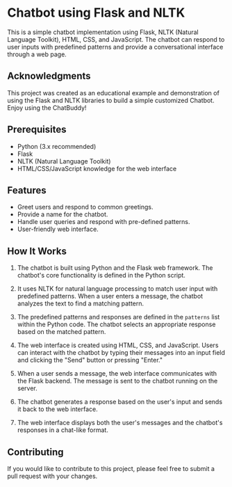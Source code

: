 # Chatbot using Flask and NLTK

This is a simple chatbot implementation using Flask, NLTK (Natural Language Toolkit), HTML, CSS, and JavaScript. The chatbot can respond to user inputs with predefined patterns and provide a conversational interface through a web page.

## Acknowledgments
This project was created as an educational example and demonstration of using the Flask and NLTK libraries to build a simple customized Chatbot. Enjoy using the ChatBuddy!

## Prerequisites

- Python (3.x recommended)
- Flask
- NLTK (Natural Language Toolkit)
- HTML/CSS/JavaScript knowledge for the web interface

## Features

- Greet users and respond to common greetings.
- Provide a name for the chatbot.
- Handle user queries and respond with pre-defined patterns.
- User-friendly web interface.

## How It Works

1. The chatbot is built using Python and the Flask web framework. The chatbot's core functionality is defined in the Python script.

2. It uses NLTK for natural language processing to match user input with predefined patterns. When a user enters a message, the chatbot analyzes the text to find a matching pattern.

3. The predefined patterns and responses are defined in the `patterns` list within the Python code. The chatbot selects an appropriate response based on the matched pattern.

4. The web interface is created using HTML, CSS, and JavaScript. Users can interact with the chatbot by typing their messages into an input field and clicking the "Send" button or pressing "Enter."

5. When a user sends a message, the web interface communicates with the Flask backend. The message is sent to the chatbot running on the server.

6. The chatbot generates a response based on the user's input and sends it back to the web interface.

7. The web interface displays both the user's messages and the chatbot's responses in a chat-like format.

## Contributing
If you would like to contribute to this project, please feel free to submit a pull request with your changes.
